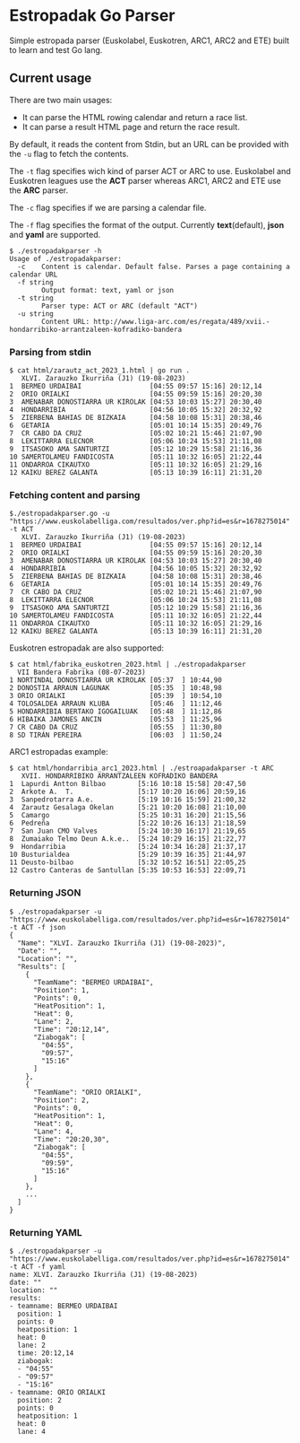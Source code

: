 # Estropadak Go Parser

Simple estropada parser (Euskolabel, Euskotren, ARC1, ARC2 and ETE) built to learn and test Go lang.


## Current usage

There are two main usages:
 - It can parse the HTML rowing calendar and return a race list.
 - It can parse a result HTML page and return the race result. 
 
 By default, it reads the content from Stdin, but an URL can be provided with the `-u` flag to fetch the contents.

The `-t` flag specifies wich kind of parser ACT or ARC to use. Euskolabel and Euskotren leagues use the **ACT** parser whereas ARC1, ARC2 and ETE use the **ARC** parser.

The `-c` flag specifies if we are parsing a calendar file.

The `-f` flag specifies the format of the output. Currently **text**(default), **json** and **yaml** are supported.

```
$ ./estropadakparser -h
Usage of ./estropadakparser:
  -c	Content is calendar. Default false. Parses a page containing a calendar URL
  -f string
    	Output format: text, yaml or json
  -t string
    	Parser type: ACT or ARC (default "ACT")
  -u string
    	Content URL: http://www.liga-arc.com/es/regata/489/xvii.-hondarribiko-arrantzaleen-kofradiko-bandera
```

### Parsing from stdin
```
$ cat html/zarautz_act_2023_1.html | go run .
   XLVI. Zarauzko Ikurriña (J1) (19-08-2023)
1  BERMEO URDAIBAI                 [04:55 09:57 15:16] 20:12,14
2  ORIO ORIALKI                    [04:55 09:59 15:16] 20:20,30
3  AMENABAR DONOSTIARRA UR KIROLAK [04:53 10:03 15:27] 20:30,40
4  HONDARRIBIA                     [04:56 10:05 15:32] 20:32,92
5  ZIERBENA BAHIAS DE BIZKAIA      [04:58 10:08 15:31] 20:38,46
6  GETARIA                         [05:01 10:14 15:35] 20:49,76
7  CR CABO DA CRUZ                 [05:02 10:21 15:46] 21:07,90
8  LEKITTARRA ELECNOR              [05:06 10:24 15:53] 21:11,08
9  ITSASOKO AMA SANTURTZI          [05:12 10:29 15:58] 21:16,36
10 SAMERTOLAMEU FANDICOSTA         [05:11 10:32 16:05] 21:22,44
11 ONDARROA CIKAUTXO               [05:11 10:32 16:05] 21:29,16
12 KAIKU BEREZ GALANTA             [05:13 10:39 16:11] 21:31,20
```

### Fetching content and parsing
```
$./estropadakparser.go -u "https://www.euskolabelliga.com/resultados/ver.php?id=es&r=1678275014" -t ACT
   XLVI. Zarauzko Ikurriña (J1) (19-08-2023)
1  BERMEO URDAIBAI                 [04:55 09:57 15:16] 20:12,14
2  ORIO ORIALKI                    [04:55 09:59 15:16] 20:20,30
3  AMENABAR DONOSTIARRA UR KIROLAK [04:53 10:03 15:27] 20:30,40
4  HONDARRIBIA                     [04:56 10:05 15:32] 20:32,92
5  ZIERBENA BAHIAS DE BIZKAIA      [04:58 10:08 15:31] 20:38,46
6  GETARIA                         [05:01 10:14 15:35] 20:49,76
7  CR CABO DA CRUZ                 [05:02 10:21 15:46] 21:07,90
8  LEKITTARRA ELECNOR              [05:06 10:24 15:53] 21:11,08
9  ITSASOKO AMA SANTURTZI          [05:12 10:29 15:58] 21:16,36
10 SAMERTOLAMEU FANDICOSTA         [05:11 10:32 16:05] 21:22,44
11 ONDARROA CIKAUTXO               [05:11 10:32 16:05] 21:29,16
12 KAIKU BEREZ GALANTA             [05:13 10:39 16:11] 21:31,20
```

Euskotren estropadak are also supported:

```
$ cat html/fabrika_euskotren_2023.html | ./estropadakparser
  VII Bandera Fabrika (08-07-2023)
1 NORTINDAL DONOSTIARRA UR KIROLAK [05:37  ] 10:44,90
2 DONOSTIA ARRAUN LAGUNAK          [05:35  ] 10:48,98
3 ORIO ORIALKI                     [05:39  ] 10:54,10
4 TOLOSALDEA ARRAUN KLUBA          [05:46  ] 11:12,46
5 HONDARRIBIA BERTAKO IGOGAILUAK   [05:48  ] 11:12,86
6 HIBAIKA JAMONES ANCIN            [05:53  ] 11:25,96
7 CR CABO DA CRUZ                  [05:55  ] 11:30,80
8 SD TIRÁN PEREIRA                 [06:03  ] 11:50,24
```

ARC1 estropadas example:

```
$ cat html/hondarribia_arc1_2023.html | ./estroapadakparser -t ARC
   XVII. HONDARRIBIKO ARRANTZALEEN KOFRADIKO BANDERA
1  Lapurdi Antton Bilbao        [5:16 10:18 15:58] 20:47,50
2  Arkote A.  T.                [5:17 10:20 16:06] 20:59,16
3  Sanpedrotarra A.e.           [5:19 10:16 15:59] 21:00,32
4  Zarautz Gesalaga Okelan      [5:21 10:20 16:08] 21:10,00
5  Camargo                      [5:25 10:31 16:20] 21:15,56
6  Pedreña                      [5:22 10:26 16:13] 21:18,59
7  San Juan CMO Valves          [5:24 10:30 16:17] 21:19,65
8  Zumaiako Telmo Deun A.k.e..  [5:24 10:29 16:15] 21:22,77
9  Hondarribia                  [5:24 10:34 16:28] 21:37,17
10 Busturialdea                 [5:29 10:39 16:35] 21:44,97
11 Deusto-bilbao                [5:32 10:52 16:51] 22:05,25
12 Castro Canteras de Santullan [5:35 10:53 16:53] 22:09,71
```

### Returning JSON
```
$ ./estropadakparser -u "https://www.euskolabelliga.com/resultados/ver.php?id=es&r=1678275014" -t ACT -f json
{
  "Name": "XLVI. Zarauzko Ikurriña (J1) (19-08-2023)",
  "Date": "",
  "Location": "",
  "Results": [
    {
      "TeamName": "BERMEO URDAIBAI",
      "Position": 1,
      "Points": 0,
      "HeatPosition": 1,
      "Heat": 0,
      "Lane": 2,
      "Time": "20:12,14",
      "Ziabogak": [
        "04:55",
        "09:57",
        "15:16"
      ]
    },
    {
      "TeamName": "ORIO ORIALKI",
      "Position": 2,
      "Points": 0,
      "HeatPosition": 1,
      "Heat": 0,
      "Lane": 4,
      "Time": "20:20,30",
      "Ziabogak": [
        "04:55",
        "09:59",
        "15:16"
      ]
    },
    ...
  ]
}
``` 

### Returning YAML
```
$ ./estropadakparser -u "https://www.euskolabelliga.com/resultados/ver.php?id=es&r=1678275014" -t ACT -f yaml
name: XLVI. Zarauzko Ikurriña (J1) (19-08-2023)
date: ""
location: ""
results:
- teamname: BERMEO URDAIBAI
  position: 1
  points: 0
  heatposition: 1
  heat: 0
  lane: 2
  time: 20:12,14
  ziabogak:
  - "04:55"
  - "09:57"
  - "15:16"
- teamname: ORIO ORIALKI
  position: 2
  points: 0
  heatposition: 1
  heat: 0
  lane: 4
  ```
